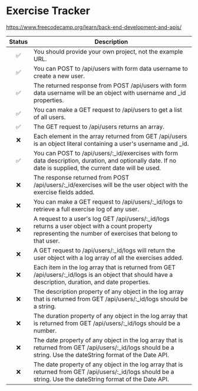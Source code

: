 # Exercise Tracker

https://www.freecodecamp.org/learn/back-end-development-and-apis/ <br />

| Status | Description                                                                                                                                                     |
| :----: | --------------------------------------------------------------------------------------------------------------------------------------------------------------- |
|   ✅   | You should provide your own project, not the example URL.                                                                                                       |
|   ✅   | You can POST to /api/users with form data username to create a new user.                                                                                        |
|   ✅   | The returned response from POST /api/users with form data username will be an object with username and \_id properties.                                         |
|   ✅   | You can make a GET request to /api/users to get a list of all users.                                                                                            |
|   ✅   | The GET request to /api/users returns an array.                                                                                                                 |
|   ❌   | Each element in the array returned from GET /api/users is an object literal containing a user's username and \_id.                                              |
|   ✅   | You can POST to /api/users/:\_id/exercises with form data description, duration, and optionally date. If no date is supplied, the current date will be used.    |
|   ❌   | The response returned from POST /api/users/:\_id/exercises will be the user object with the exercise fields added.                                              |
|   ❌   | You can make a GET request to /api/users/:\_id/logs to retrieve a full exercise log of any user.                                                                |
|   ❌   | A request to a user's log GET /api/users/:\_id/logs returns a user object with a count property representing the number of exercises that belong to that user.  |
|   ❌   | A GET request to /api/users/:\_id/logs will return the user object with a log array of all the exercises added.                                                 |
|   ❌   | Each item in the log array that is returned from GET /api/users/:\_id/logs is an object that should have a description, duration, and date properties.          |
|   ❌   | The description property of any object in the log array that is returned from GET /api/users/:\_id/logs should be a string.                                     |
|   ❌   | The duration property of any object in the log array that is returned from GET /api/users/:\_id/logs should be a number.                                        |
|   ❌   | The date property of any object in the log array that is returned from GET /api/users/:\_id/logs should be a string. Use the dateString format of the Date API. |
|   ❌   | The date property of any object in the log array that is returned from GET /api/users/:\_id/logs should be a string. Use the dateString format of the Date API. |
